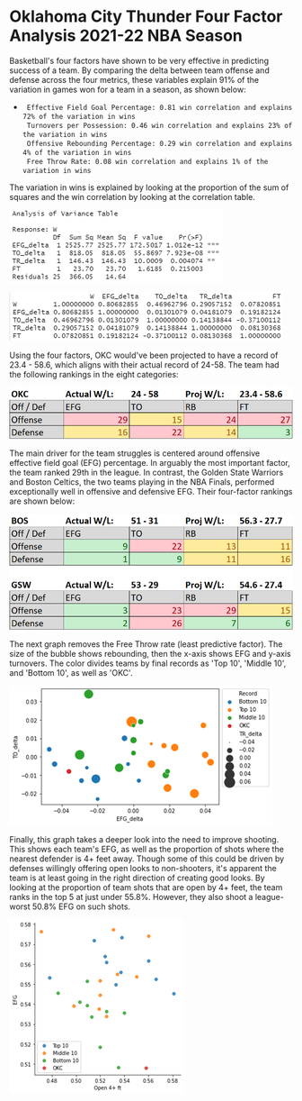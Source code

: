 # Oklahoma City Thunder Four Factor Analysis 2021-22 NBA Season

Basketball's four factors have shown to be very effective in predicting success of a team. By comparing the delta between team offense and defense across the four metrics, these variables explain 91% of the variation in games won for a team in a season, as shown below:

-      Effective Field Goal Percentage: 0.81 win correlation and explains 72% of the variation in wins
       Turnovers per Possession: 0.46 win correlation and explains 23% of the variation in wins
       Offensive Rebounding Percentage: 0.29 win correlation and explains 4% of the variation in wins
       Free Throw Rate: 0.08 win correlation and explains 1% of the variation in wins

The variation in wins is explained by looking at the proportion of the sum of squares and the win correlation by looking at the correlation table.


![](/images/_okc_anova.png)


![](/images/_okc_corr.png)


Using the four factors, OKC would've been projected to have a record of 23.4 - 58.6, which aligns with their actual record of 24-58. The team had the following rankings in the eight categories:

![](/images/_okc_ff.png)

The main driver for the team struggles is centered around offensive effective field goal (EFG) percentage. In arguably the most important factor, the team ranked 29th in the league. In contrast, the Golden State Warriors and Boston Celtics, the two teams playing in the NBA Finals, performed exceptionally well in offensive and defensive EFG. Their four-factor rankings are shown below:

![](/images/_bos_gsw.png)


The next graph removes the Free Throw rate (least predictive factor). The size of the bubble shows rebounding, then the x-axis shows EFG and y-axis turnovers. The color divides teams by final records as 'Top 10', 'Middle 10', and 'Bottom 10', as well as 'OKC'.

![](/images/_okc_to_efg.png)

Finally, this graph takes a deeper look into the need to improve shooting. This shows each team's EFG, as well as the proportion of shots where the nearest defender is 4+ feet away. Though some of this could be driven by defenses willingly offering open looks to non-shooters, it's apparent the team is at least going in the right direction of creating good looks. By looking at the proportion of team shots that are open by 4+ feet, the team ranks in the top 5 at just under 55.8%. However, they also shoot a league-worst 50.8% EFG on such shots. 

![](/images/_okc_open4.png)
